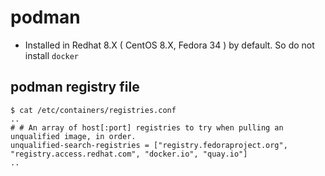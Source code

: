 # podman 

- Installed in Redhat 8.X ( CentOS 8.X, Fedora 34 ) by default. So do not install `docker`   


## podman registry file

```
$ cat /etc/containers/registries.conf     
..
# # An array of host[:port] registries to try when pulling an unqualified image, in order.
unqualified-search-registries = ["registry.fedoraproject.org", "registry.access.redhat.com", "docker.io", "quay.io"]
..
```

